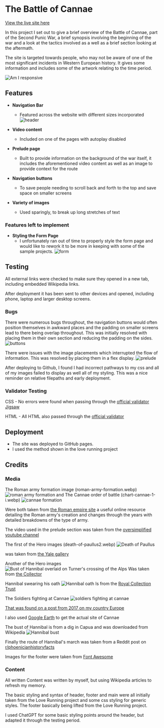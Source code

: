 # The Battle of Cannae

[View the live site here](https://ydub12.github.io/project-one-final/)

In this project I set out to give a brief overview of the Battle of Cannae, part of the Second Punic War, a brief synopsis involving the beginning of the war and a look at the tactics involved as a well as a brief section looking at the aftermath. 

The site is targeted towards people, who may not be aware of one of the most significant incidents in Western European history. It gives some information and includes some of the artwork relating to the time period. 

![Am I responsive](https://raw.githubusercontent.com/YDub12/project-one-final/main/assets/images/am-i-responsive.PNG)


## Features
- __Navigation Bar__
    - Featured across the website with different sizes incorporated
    ![header](https://raw.githubusercontent.com/YDub12/project-one-final/main/assets/images/header.PNG)
    
- __Video content__
    - Included on one of the pages with autoplay disabled

- __Prelude page__
    - Built to provide information on the background of the war itself, it includes the aforementioned video content as well as an image to provide context for the route

- __Navigation buttons__
    - To save people needing to scroll back and forth to the top and save space on smaller screens 

- __Variety of images__
    - Used sparingly, to break up long stretches of text

### Features left to implement
- __Styling the Form Page__
    - I unfortunately ran out of time to properly style the form page and would like to rework it to be more in keeping with some of the sample projects.
![form](https://raw.githubusercontent.com/YDub12/project-one-final/main/assets/images/form.PNG)
## Testing
All external links were checked to make sure they opened in a new tab, including embedded Wikipedia links. 

After deployment it has been sent to other devices and opened, including phone, laptop and larger desktop screens. 

### Bugs
There were numerous bugs throughout, the navigation buttons would often position themselves in awkward places and the padding on smaller screens lead to there being overlap throughout. This was initially resolved with placing them in their own section and reducing the padding on the sides. 
![buttons](https://raw.githubusercontent.com/YDub12/project-one-final/main/assets/images/nav-buttons.PNG)

There were issues with the image placements which interrupted the flow of information. This was resolved by placing them in a flex display.
![prelude](https://raw.githubusercontent.com/YDub12/project-one-final/main/assets/images/prelude.PNG)

After deploying to Github, I found I had incorrect pathways to my css and all of my images failed to display as well all of my styling. This was a nice reminder on relative filepaths and early deployment.

### Validator Testing
CSS - No errors were found when passing through the [official validator Jigsaw](https://jigsaw.w3.org/css-validator) 

HTML - All HTML also passed through the [official validator](https://validator.w3.org/)


## Deployment
- The site was deployed to GitHub pages.
- I used the method shown in the love running project
## Credits

### Media 
The Roman army formation image (roman-army-formation.webp)
![roman army formation](https://raw.githubusercontent.com/YDub12/project-one-final/main/assets/images/roman-army-formation.webp) and
The Cannae order of battle (chart-cannae-1-i.webp)
![cannae formation](https://raw.githubusercontent.com/YDub12/project-one-final/main/assets/images/chart-cannae-1-i.webp)

Were both taken from [the Roman empire site](https://roman-empire.net/) a useful online resource detailing the Roman army's creation and changes through the years with detailed breakdowns of the type of army.

The video used in the prelude section was taken from the [oversimplified youtube channel](https://www.youtube.com/watch?v=805SIqgDZIE)

The first of the Hero images (death-of-paullus2.webp) 
![Death of Paullus](https://raw.githubusercontent.com/YDub12/project-one-final/main/assets/images/death-of-paullus2.webp)

 was taken from [the Yale gallery](https://artgallery.yale.edu/collections/objects/44)

 Another of the Hero images ![Bust of Hannibal overlaid on Turner's crossing of the Alps](https://raw.githubusercontent.com/YDub12/project-one-final/main/assets/images/crossing-the-alps-marble-bust.webp)
 Was taken from [the Collector](https://www.thecollector.com/hannibal-barca-rome-worst-nightmare/)

 Hannibal swearing his oath ![Hannibal oath](https://raw.githubusercontent.com/YDub12/project-one-final/main/assets/images/hannibal-swearing-oath.webp)
 Is from the [Royal Collection Trust](https://www.rct.uk/collection/405417/the-oath-of-hannibal)

The Soldiers fighting at Cannae ![soldiers fighting at cannae](https://raw.githubusercontent.com/YDub12/project-one-final/main/assets/images/soldiers-fighting-at-Cannae.webp)

[That was found on a post from 2017 on my country Europe](https://mycountryeurope.com/history/hannibal-battle-cannae/)

I also used [Google Earth](https://earth.google.com/web/) to get the actual site of Cannae 

The bust of Hannibal is from a dig in Capua and was downloaded from Wikipedia 
![Hannibal bust](https://raw.githubusercontent.com/YDub12/project-one-final/main/assets/images/hannibal-barca-bust-from-capua-photo.webp)

Finally the route of Hannibal's march was taken from a Reddit post on [r/phoenicianhistoryfacts](https://www.reddit.com/r/PhoeniciaHistoryFacts/comments/12jyk8x/map_of_hannibals_march_white_line_the_dotted_line/#lightbox)

Images for the footer were taken from [Font Awesome](https://fontawesome.com/search?q=wiki&o=r&m=free) 

### Content 
All written Content was written by myself, but using Wikipedia articles to refresh my memory. 

The basic styling and syntax of header, footer and main were all initially taken from the Love Running project and some css styling for generic styles. The footer basically being lifted from the Love Running project. 

I used ChatGPT for some basic styling points around the header, but adapted it through the testing period. 